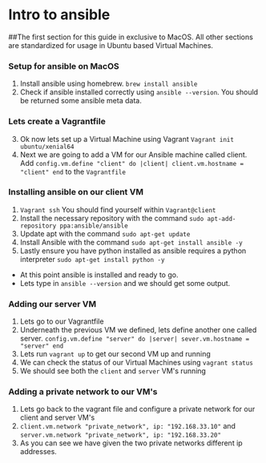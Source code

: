 # Intro to ansible
##The first section for this guide in exclusive to MacOS. All other sections are standardized for usage in Ubuntu based Virtual Machines. 

### Setup for ansible on MacOS

1. Install ansible using homebrew. `brew install ansible`
2. Check if ansible installed correctly using `ansible --version`. You should be returned some ansible meta data. 

### Lets create a Vagrantfile

3. Ok now lets set up a Virtual Machine using Vagrant `Vagrant init ubuntu/xenial64`
4. Next we are going to add a VM for our Ansible machine called client. Add `config.vm.define "client" do |client|
    client.vm.hostname = "client"
end` to the `Vagrantfile`

### Installing ansible on our client VM

1. `Vagrant ssh` You should find yourself within `Vagrant@client`
2. Install the necessary repository with the command `sudo apt-add-repository ppa:ansible/ansible`
3. Update apt with the command `sudo apt-get update`
4. Install Ansible with the command `sudo apt-get install ansible -y`
5. Lastly ensure you have python installed as ansible requires a python interpreter `sudo apt-get install python -y`

- At this point ansible is installed and ready to go.
- Lets type in `ansible --version` and we should get some output.

### Adding our server VM

1. Lets go to our Vagrantfile
2. Underneath the previous VM we defined, lets define another one called server. `config.vm.define "server" do |server|
    sever.vm.hostname = "server"
end`
3. Lets run `vagrant up` to get our second VM up and running
4. We can check the status of our Virtual Machines using `vagrant status`
5. We should see both the `client` and `server` VM's running

### Adding a private network to our VM's

1. Lets go back to the vagrant file and configure a private network for our client and server VM's
2. `client.vm.network "private_network", ip: "192.168.33.10"` and `server.vm.network "private_network", ip: "192.168.33.20"`
3. As you can see we have given the two private networks different ip addresses.



